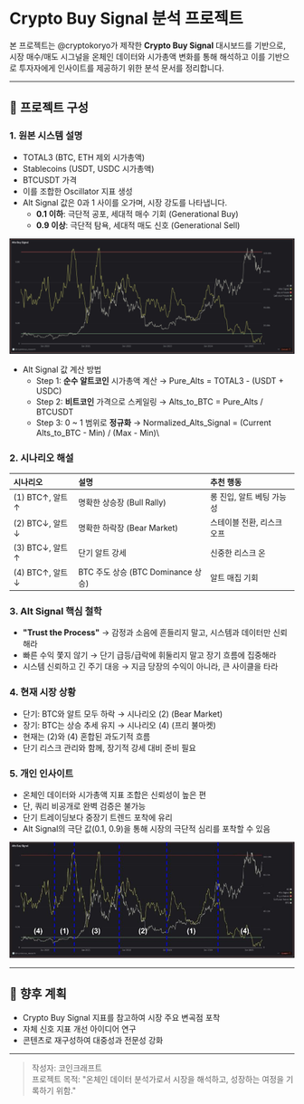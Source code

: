 
# Crypto Buy Signal 분석 프로젝트

본 프로젝트는 @cryptokoryo가 제작한 **Crypto Buy Signal** 대시보드를 기반으로,
시장 매수/매도 시그널을 온체인 데이터와 시가총액 변화를 통해 해석하고
이를 기반으로 투자자에게 인사이트를 제공하기 위한 분석 문서를 정리합니다.

---

## 📌 프로젝트 구성

### 1. 원본 시스템 설명
- TOTAL3 (BTC, ETH 제외 시가총액)
- Stablecoins (USDT, USDC 시가총액)
- BTCUSDT 가격
- 이를 조합한 Oscillator 지표 생성
- Alt Signal 값은 0과 1 사이를 오가며, 시장 강도를 나타냅니다.
  - **0.1 이하**: 극단적 공포, 세대적 매수 기회 (Generational Buy)
  - **0.9 이상**: 극단적 탐욕, 세대적 매도 신호 (Generational Sell)

![alt text](../charts/250428_Crypto_Buy_Signal.jpg)

- Alt Signal 값 계산 방법
  - Step 1: **순수 알트코인** 시가총액 계산
   → Pure_Alts = TOTAL3 - (USDT + USDC)
  - Step 2: **비트코인** 가격으로 스케일링
   → Alts_to_BTC = Pure_Alts / BTCUSDT
  - Step 3: 0 ~ 1 범위로 **정규화**
   → Normalized_Alts_Signal = (Current Alts_to_BTC - Min) / (Max - Min)\

### 2. 시나리오 해설
| 시나리오 | 설명 | 추천 행동 |
|:--------|:-----|:---------|
| (1) BTC↑, 알트↑ | 명확한 상승장 (Bull Rally) | 롱 진입, 알트 베팅 가능성 |
| (2) BTC↓, 알트↓ | 명확한 하락장 (Bear Market) | 스테이블 전환, 리스크 오프 |
| (3) BTC↓, 알트↑ | 단기 알트 강세 | 신중한 리스크 온 |
| (4) BTC↑, 알트↓ | BTC 주도 상승 (BTC Dominance 상승) | 알트 매집 기회 |

### 3. Alt Signal 핵심 철학
- **"Trust the Process"** → 감정과 소음에 흔들리지 말고, 시스템과 데이터만 신뢰해라
- 빠른 수익 쫓지 않기 → 단기 급등/급락에 휘둘리지 말고 장기 흐름에 집중해라
- 시스템 신뢰하고 긴 주기 대응 → 지금 당장의 수익이 아니라, 큰 사이클을 타라

### 4. 현재 시장 상황
- 단기: BTC와 알트 모두 하락 → 시나리오 (2) (Bear Market)
- 장기: BTC는 상승 추세 유지 → 시나리오 (4) (프리 불마켓)
- 현재는 (2)와 (4) 혼합된 과도기적 흐름
- 단기 리스크 관리와 함께, 장기적 강세 대비 준비 필요

### 5. 개인 인사이트
- 온체인 데이터와 시가총액 지표 조합은 신뢰성이 높은 편
- 단, 쿼리 비공개로 완벽 검증은 불가능
- 단기 트레이딩보다 중장기 트렌드 포착에 유리
- Alt Signal의 극단 값(0.1, 0.9)을 통해 시장의 극단적 심리를 포착할 수 있음

![alt text](../charts/250428_Crypto_Buy_Signal_analysis.png)

---

## 🎯 향후 계획
- Crypto Buy Signal 지표를 참고하여 시장 주요 변곡점 포착
- 자체 신호 지표 개선 아이디어 연구
- 콘텐츠로 재구성하여 대중성과 전문성 강화

---

> 작성자: 코인크래프트  
> 프로젝트 목적: "온체인 데이터 분석가로서 시장을 해석하고, 성장하는 여정을 기록하기 위함."
